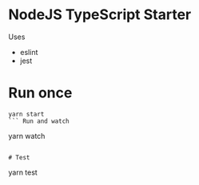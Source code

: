 # NodeJS TypeScript Starter

Uses

- eslint
- jest

# Run once

````
yarn start
``` Run and watch
````

yarn watch

```

# Test
```

yarn test

```

```

